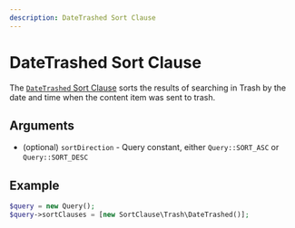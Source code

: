 ```yaml
---
description: DateTrashed Sort Clause
---
```


# DateTrashed Sort Clause

The [`DateTrashed` Sort Clause](../../api/php_api/php_api_reference/classes/Ibexa-Contracts-Core-Repository-Values-Content-Query-SortClause-Trash-DateTrashed.html) sorts the results of searching in Trash by the date and time when the content item was sent to trash.

## Arguments

- (optional) `sortDirection` - Query constant, either `Query::SORT_ASC` or `Query::SORT_DESC`

## Example

``` php
$query = new Query();
$query->sortClauses = [new SortClause\Trash\DateTrashed()];
```

